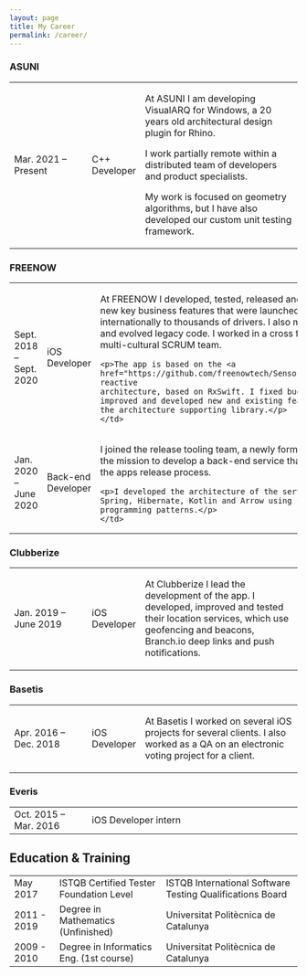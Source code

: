 ```yaml
---
layout: page
title: My Career
permalink: /career/
---
```


### ASUNI

 <table class="innerBorderTable">
  <col width="27%">
  <col width="17%">
  <tr>
    <td>Mar. 2021 – Present</td>
    <td class="role">C++ Developer</td>
    <td><p>At ASUNI I am developing VisualARQ for Windows, a
    20 years old architectural design plugin for Rhino.</p>
    <p>I work partially remote within a distributed team of
    developers and product specialists.</p>
    <p>My work is focused on geometry algorithms, but I have
    also developed our custom unit testing framework.</p>
    </td>
  </tr>
</table>

### FREENOW

 <table class="innerBorderTable">
  <col width="27%">
  <col width="17%">
  <tr>
    <td>Sept. 2018 – Sept. 2020</td>
    <td class="role">iOS Developer</td>
    <td><p>At FREENOW I developed, tested, released and
    monitored new key business features that were
    launched internationally to thousands of drivers. I also
    maintained and evolved legacy code. I worked in a
    cross functional and multi-cultural SCRUM team.</p>
    
    <p>The app is based on the <a href="https://github.com/freenowtech/Sensor">Sensor</a> reactive
    architecture, based on RxSwift. I fixed bugs and improved and developed new and existing features for the architecture supporting library.</p>
    </td>
  </tr>
  <tr>
    <td>Jan. 2020 – June 2020</td>
    <td>Back-end Developer</td>
    <td><p>I joined the release tooling team, a newly formed team with the mission to
    develop a back-end service that automates the apps release process.</p>

    <p>I developed the architecture of the service based on Spring, Hibernate, Kotlin and Arrow using functional programming patterns.</p>
    </td>
  </tr>
</table>

### Clubberize

 <table class="innerBorderTable">
  <col width="27%">
  <col width="17%">
  <tr>
    <td>Jan. 2019 – June 2019</td>
    <td>iOS Developer</td>
    <td><p>At Clubberize I lead the development of the app. I developed, improved and tested their location services,
     which use geofencing and beacons, Branch.io deep links
      and push notifications.</p></td>
  </tr>
</table>

### Basetis

 <table class="innerBorderTable">
  <col width="27%">
  <col width="17%">
  <tr>
    <td>Apr. 2016 – Dec. 2018</td>
    <td>iOS Developer</td>
    <td><p>At Basetis I worked on several iOS projects for several clients.
    I also worked as a QA on an electronic voting project for a client.</p></td>
  </tr>
</table>

### Everis

 <table class="innerBorderTable">
  <col width="27%">
  <tr>
    <td>Oct. 2015 – Mar. 2016</td>
    <td>iOS Developer intern</td>
  </tr>
</table>

## Education & Training

 <table class="innerBorderTable">
  <tr>
    <td>May 2017</td>
    <td>ISTQB Certified Tester Foundation Level</td>
    <td>ISTQB International Software Testing Qualifications Board</td>
  </tr>
  <tr>
    <td>2011 - 2019</td>
    <td>Degree in Mathematics (Unfinished)</td>
    <td>Universitat Politècnica de Catalunya</td>
  </tr>
  <tr>
    <td>2009 - 2010</td>
    <td>Degree in Informatics Eng. (1st course)</td>
    <td>Universitat Politècnica de Catalunya</td>
  </tr>
</table>